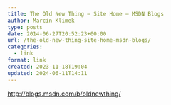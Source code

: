 ```yaml
---
title: The Old New Thing – Site Home – MSDN Blogs
author: Marcin Klimek
type: posts
date: 2014-06-27T20:52:23+00:00
url: /the-old-new-thing-site-home-msdn-blogs/
categories:
  - link
format: link
created: 2023-11-18T19:04
updated: 2024-06-11T14:11
---
```

<p dir="ltr">
  <a href="http://blogs.msdn.com/b/oldnewthing/"><a href="http://blogs.msdn.com/b/oldnewthing/" >http://blogs.msdn.com/b/oldnewthing/</a></a>
</p>
